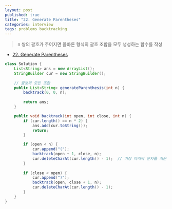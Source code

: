 ```yaml
---
layout: post
published: true
title: "22. Generate Parentheses"
categories: interview
tags: problems backtracking
---
```


> n 쌍의 괄호가 주어지면 올바른 형식의 괄호 조합을 모두 생성하는 함수를 작성

- [22. Generate Parentheses](https://leetcode.com/problems/generate-parentheses/)

```java
class Solution {
    List<String> ans = new ArrayList();
    StringBuilder cur = new StringBuilder();
    
    // 괄호의 모든 조합
    public List<String> generateParenthesis(int n) {
        backtrack(0, 0, n);
         
        return ans;
    }

    public void backtrack(int open, int close, int n) {
        if (cur.length() == n * 2) {
            ans.add(cur.toString());
            return;
        }

        if (open < n) {
            cur.append("(");
            backtrack(open + 1, close, n);
            cur.deleteCharAt(cur.length() - 1);  // 가장 마지막 문자를 지운다.
        }
        
        if (close < open) {
            cur.append(")");
            backtrack(open, close + 1, n);
            cur.deleteCharAt(cur.length() - 1);
        }
    }
}
```